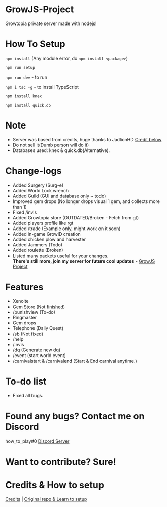 # GrowJS-Project
Growtopia private server made with nodejs! 

# How To Setup
```npm install``` (Any module error, do ```npm install <package>```) 

```npm run setup```

```npm run dev``` - to run

```npm i tsc -g``` - to install TypeScript

```npm install knex```

```npm install quick.db```

# Note
- Server was based from credits, huge thanks to JadlionHD [Credit below](https://github.com/HTPGTDev/GrowJS-Project/blob/main/README.md#credits--how-to-setup)
- Do not sell it(Dumb person will do it)
- Databases used: knex & quick.db(Alternative).

# Change-logs
- Added Surgery (Surg-e)
- Added World Lock wrench
- Added Guild (GUI and database only ~ todo)
- Improved gem drops (No longer drops visual 1 gem, and collects more than 1)
- Fixed /invis
- Added Growtopia store (OUTDATED/Broken - Fetch from gt)
- Added players profile like rgt
- Added /trade (Example only, might work on it soon)
- Added in-game GrowID creation
- Added chicken plow and harvester
- Added Jammers (Todo)
- Added roulette (Broken)
- Listed many packets useful for your changes.<br>
  **There's still more, join my server for future cool updates** - [GrowJS Project](https://discord.gg/G8uBgagYcf)

# Features
- Xenoite
- Gem Store (Not finished)
- /punishview (To-do) 
- Ringmaster
- Gem drops
- Telephone (Daily Quest)
- /sb (Not fixed)
- /help
- /invis
- /dq (Generate new dq)
- /event (start world event)
- /carnivalstart & /carnivalend (Start & End carnival anytime.)

# To-do list 
- Fixed all bugs. 

# Found any bugs? Contact me on Discord
how_to_play#0
[Discord Server](https://discord.gg/ZqxeqhGZG8) 

# Want to contribute? Sure! 

# Credits & How to setup
[Credits](https://github.com/JadlionHD/GrowServer/tree/main#credits) | 
[Original repo & Learn to setup](https://github.com/JadlionHD/GrowServer) 
